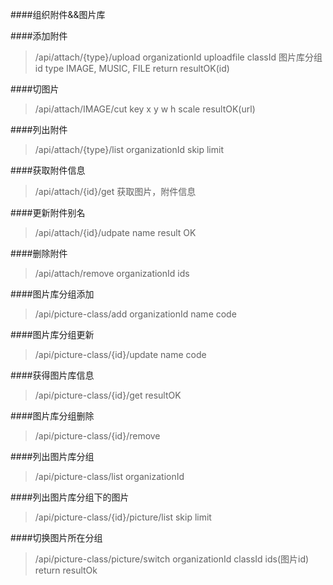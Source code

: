 ####组织附件&&图片库

####添加附件
>/api/attach/{type}/upload
>organizationId
>uploadfile
>classId 图片库分组id
>type IMAGE, MUSIC, FILE
>return resultOK(id)

####切图片
>/api/attach/IMAGE/cut
>key
>x
>y
>w
>h
>scale
>resultOK(url)

####列出附件
>/api/attach/{type}/list
>organizationId
>skip
>limit

####获取附件信息
>/api/attach/{id}/get
获取图片，附件信息
>

####更新附件别名
>/api/attach/{id}/udpate
>name
>result OK

####删除附件
>/api/attach/remove
>organizationId
>ids

####图片库分组添加
>/api/picture-class/add
>organizationId
>name
>code

####图片库分组更新
>/api/picture-class/{id}/update
>name
>code

####获得图片库信息
>/api/picture-class/{id}/get
>resultOK


####图片库分组删除
>/api/picture-class/{id}/remove

####列出图片库分组
>/api/picture-class/list
>organizationId

####列出图片库分组下的图片
>/api/picture-class/{id}/picture/list
>skip
>limit

####切换图片所在分组
>/api/picture-class/picture/switch
>organizationId
>classId
>ids(图片id)
>return resultOk
